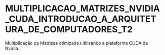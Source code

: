 # MULTIPLICACAO_MATRIZES_NVIDIA_CUDA_INTRODUCAO_A_ARQUITETURA_DE_COMPUTADORES_T2
Multiplicação de Matrizes otimizada ultilizando a plataforma CUDA da Nvidia.
